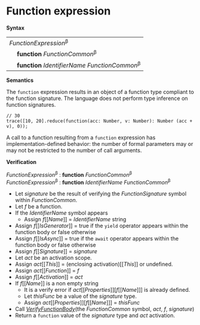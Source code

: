 # Function expression

**Syntax**

<table>
    <tr>
        <td colspan="2"><i>FunctionExpression</i><sup>β</sup></td>
    </tr>
    <tr>
        <td>&nbsp;</td><td><b>function</b> <i>FunctionCommon</i><sup>β</sup></td>
    </tr>
    <tr>
        <td>&nbsp;</td><td><b>function</b> <i>IdentifierName</i> <i>FunctionCommon</i><sup>β</sup></td>
    </tr>
</table>

**Semantics**

The `function` expression results in an object of a function type compliant to the function signature. The language does not perform type inference on function signatures.

```
// 30
trace([10, 20].reduce(function(acc: Number, v: Number): Number (acc + v), 0));
```

A call to a function resulting from a `function` expression has implementation-defined behavior: the number of formal parameters may or may not be restricted to the number of call arguments.

**Verification**

<i>FunctionExpression</i><sup>β</sup> : <b>function</b> <i>FunctionCommon</i><sup>β</sup><br>
<i>FunctionExpression</i><sup>β</sup> : <b>function</b> <i>IdentifierName</i> <i>FunctionCommon</i><sup>β</sup>

* Let *signature* be the result of verifying the <i>FunctionSignature</i> symbol within <i>FunctionCommon</i>.
* Let *f* be a function.
* If the <i>IdentifierName</i> symbol appears
  * Assign *f*\[\[*Name*\]\] = <i>IdentifierName</i> string
* Assign *f*\[\[*IsGenerator*\]\] = true if the `yield` operator appears within the function body or false otherwise
* Assign *f*\[\[*IsAsync*\]\] = true if the `await` operator appears within the function body or false otherwise
* Assign *f*\[\[*Signature*\]\] = *signature*
* Let *act* be an activation scope.
* Assign *act*\[\[*This*\]\] = (enclosing activation)\[\[*This*\]\] or undefined.
* Assign *act*\[\[*Function*\]\] = *f*
* Assign *f*\[\[*Activation*\]\] = *act*
* If *f*\[\[*Name*\]\] is a non empty string
  * It is a verify error if *act*\[\[*Properties*\]\]\[*f*\[\[*Name*\]\]\] is already defined.
  * Let *thisFunc* be a value of the *signature* type.
  * Assign *act*\[\[*Properties*\]\]\[*f*\[\[*Name*\]\]\] = *thisFunc*
* Call [*VerifyFunctionBody*](the *FunctionCommon* symbol, *act*, *f*, *signature*)
* Return a `function` value of the *signature* type and *act* activation.

[*VerifyFunctionBody*]: ../definitions/function-definition.md#verifyfunctionbody